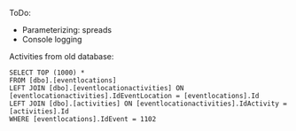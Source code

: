 ﻿ToDo:
- Parameterizing: spreads
- Console logging

Activities from old database:

```
SELECT TOP (1000) *
FROM [dbo].[eventlocations]
LEFT JOIN [dbo].[eventlocationactivities] ON [eventlocationactivities].IdEventLocation = [eventlocations].Id
LEFT JOIN [dbo].[activities] ON [eventlocationactivities].IdActivity = [activities].Id
WHERE [eventlocations].IdEvent = 1102
```